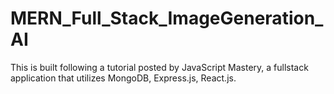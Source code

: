 # MERN_Full_Stack_ImageGeneration_AI
This is built following a tutorial posted by JavaScript Mastery, a fullstack application that utilizes MongoDB, Express.js, React.js.
